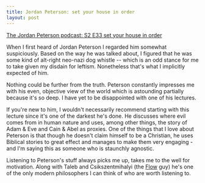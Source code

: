 ```yaml
---
title: Jordan Peterson: set your house in order
layout: post
---
```


[The Jordan Peterson podcast: S2 E33 set your house in order](
https://www.jordanbpeterson.com/podcast/s2-33-set-your-house-in-order/)

When I first heard of Jordan Peterson I regarded him somewhat suspiciously.
Based on the way he was talked about, I figured that he was some kind of
alt-right neo-nazi dog whistle -- which is an odd stance for me to take given
my disdain for leftism. Nonetheless that's what I implicitly expected of him.

Nothing could be further from the truth. Peterson constantly impresses me with
his even, objective view of the world which is astounding partially because
it's so deep. I have yet to be disappointed with one of his lectures.

If you're new to him, I wouldn't necessarily recommend starting with this
lecture since it's one of the darkest he's done. He discusses where evil comes
from in human nature and uses, among other things, the story of Adam & Eve and
Cain & Abel as proxies. One of the things that I love about Peterson is that
though he doesn't claim himself to be a Christian, he uses Biblical stories to
great effect and manages to make them very engaging - and I'm saying this as
someone who is staunchly agnostic.

Listening to Peterson's stuff always picks me up, takes me to the well for
motivation. Along with Taleb and Csikszentmihalyi (the
[Flow](https://www.amazon.com/Flow-Psychology-Experience-Perennial-Classics/dp/0061339202)
guy) he's one of the only modern philosophers I can think of who are worth
listening to.
